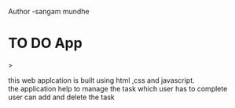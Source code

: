 Author -sangam mundhe

<h1>TO DO App</h1>>
<p>this web applcation is built using html ,css and javascript.<br>
the application help to manage the task which user has to complete <br>
user can add  and delete the task
</p>
